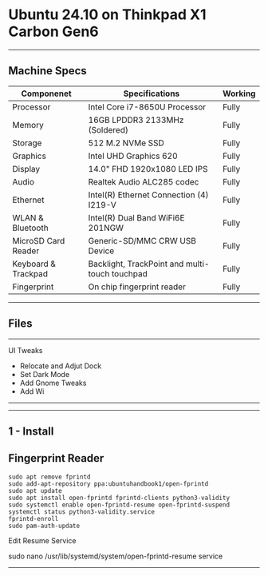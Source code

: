 # Ubuntu 24.10 on Thinkpad X1 Carbon Gen6
--------------
## Machine Specs

| Componenet          | Specifications | Working |
| ------------------- | -----------------------------------------|---------------|
| Processor           | Intel Core i7-8650U Processor            |Fully|
| Memory              | 16GB LPDDR3 2133MHz (Soldered)           |Fully|
| Storage             | 512 M.2 NVMe SSD                         |Fully|
| Graphics            | Intel UHD Graphics 620                   |Fully|
| Display             | 14.0" FHD 1920x1080 LED IPS              |Fully|
| Audio               | Realtek Audio ALC285 codec               |Fully|
| Ethernet            | Intel(R) Ethernet Connection (4) I219-V  |Fully|
| WLAN & Bluetooth    | Intel(R) Dual Band WiFi6E 201NGW         |Fully|
| MicroSD Card Reader | Generic-SD/MMC CRW USB Device            |Fully|
| Keyboard & Trackpad | Backlight, TrackPoint and multi-touch touchpad |Fully|
| Fingerprint         | On chip fingerprint reader               |Fully|
--------------
## Files
--------------
UI Tweaks 
- Relocate and Adjut Dock
- Set Dark Mode
- Add Gnome Tweaks
- Add Wi
--------------
--------------
1 - Install 
--------------
Fingerprint Reader
--------------
```
sudo apt remove fprintd
sudo add-apt-repository ppa:ubuntuhandbook1/open-fprintd
sudo apt update 
sudo apt install open-fprintd fprintd-clients python3-validity
sudo systemctl enable open-fprintd-resume open-fprintd-suspend
systemctl status python3-validity.service
fprintd-enroll
sudo pam-auth-update
```
Edit Resume Service

sudo nano /usr/lib/systemd/system/open-fprintd-resume service
*****



